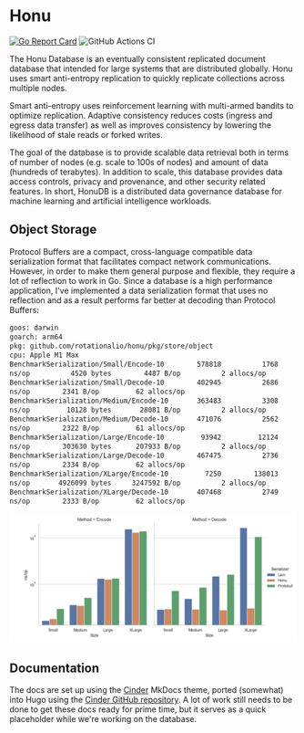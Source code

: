 # Honu

[![Go Report Card](https://goreportcard.com/badge/github.com/rotationalio/honu)](https://goreportcard.com/report/github.com/rotationalio/honu)
![GitHub Actions CI](https://github.com/rotationalio/honu/actions/workflows/tests.yaml/badge.svg?branch=main)

The Honu Database is an eventually consistent replicated document database that intended for large systems that are distributed globally. Honu uses smart anti-entropy replication to quickly replicate collections across multiple nodes.

Smart anti-entropy uses reinforcement learning with multi-armed bandits to optimize replication. Adaptive consistency reduces costs (ingress and egress data transfer) as well as improves consistency by lowering the likelihood of stale reads or forked writes.

The goal of the database is to provide scalable data retrieval both in terms of number of nodes (e.g. scale to 100s of nodes) and amount of data (hundreds of terabytes). In addition to scale, this database provides data access controls, privacy and provenance, and other security related features. In short, HonuDB is a distributed data governance database for machine learning and artificial intelligence workloads.


## Object Storage

Protocol Buffers are a compact, cross-language compatible data serialization format that facilitates compact network communications. However, in order to make them general purpose and flexible, they require a lot of reflection to work in Go. Since a database is a high performance application, I've implemented a data serialization format that uses no reflection and as a result performs far better at decoding than Protocol Buffers:

```
goos: darwin
goarch: arm64
pkg: github.com/rotationalio/honu/pkg/store/object
cpu: Apple M1 Max
BenchmarkSerialization/Small/Encode-10  	  578818	      1768 ns/op	      4520 bytes	    4487 B/op	       2 allocs/op
BenchmarkSerialization/Small/Decode-10  	  402945	      2686 ns/op	    2341 B/op	      62 allocs/op
BenchmarkSerialization/Medium/Encode-10 	  363483	      3308 ns/op	     10128 bytes	   28081 B/op	       2 allocs/op
BenchmarkSerialization/Medium/Decode-10 	  471076	      2562 ns/op	    2322 B/op	      61 allocs/op
BenchmarkSerialization/Large/Encode-10  	   93942	     12124 ns/op	    303630 bytes	  207933 B/op	       2 allocs/op
BenchmarkSerialization/Large/Decode-10  	  467475	      2736 ns/op	    2334 B/op	      62 allocs/op
BenchmarkSerialization/XLarge/Encode-10 	    7250	    138013 ns/op	   4926099 bytes	 3247592 B/op	       2 allocs/op
BenchmarkSerialization/XLarge/Decode-10 	  407468	      2749 ns/op	    2333 B/op	      62 allocs/op
```

![Benchmarks](./docs/static/img/serialization-benchmark.png)

## Documentation

The docs are set up using the [Cinder](https://sourcefoundry.org/cinder/) MkDocs theme, ported (somewhat) into Hugo using the [Cinder GitHub repository](https://github.com/chrissimpkins/cinder). A lot of work still needs to be done to get these docs ready for prime time, but it serves as a quick placeholder while we're working on the database.